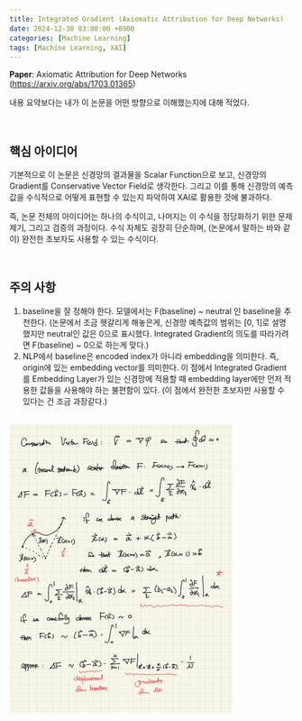 ```yaml
---
title: Integrated Gradient (Axiomatic Attribution for Deep Networks)
date: 2024-12-30 03:00:00 +0900
categories: [Machine Learning]
tags: [Machine Learning, XAI]
---
```


**Paper**: Axiomatic Attribution for Deep Networks (https://arxiv.org/abs/1703.01365)

내용 요약보다는 내가 이 논문을 어떤 방향으로 이해했는지에 대해 적었다.

<br/>

## 핵심 아이디어

기본적으로 이 논문은 신경망의 결과물을 Scalar Function으로 보고, 신경망의 Gradient를 Conservative Vector Field로 생각한다. 그리고 이를 통해 신경망의 예측값을 수식적으로 어떻게 표현할 수 있는지 파악하여 XAI로 활용한 것에 불과하다. 

즉, 논문 전체의 아이디어는 하나의 수식이고, 나머지는 이 수식을 정당화하기 위한 문제 제기, 그리고 검증의 과정이다. 수식 자체도 굉장히 단순하며, (논문에서 말하는 바와 같이) 완전한 초보자도 사용할 수 있는 수식이다.

<br/>

## 주의 사항

1. baseline을 잘 정해야 한다. 모델에서는 F(baseline) ~ neutral 인 baseline을 추천한다. 
   (논문에서 조금 헷갈리게 해놓은게, 신경망 예측값의 범위는 [0, 1]로 설명했지만 neutral인 값은 0으로 표시했다. Integrated Gradient의 의도를 따라가려면 F(baseline) ~ 0으로 하는게 맞다.)
2. NLP에서 baseline은 encoded index가 아니라 embedding을 의미한다. 즉, origin에 있는 embedding vector를 의미한다. 이 점에서 Integrated Gradient를 Embedding Layer가 있는 신경망에 적용할 때 embedding layer에만 먼저 적용한 값들을 사용해야 하는 불편함이 있다. (이 점에서 완전한 초보자만 사용할 수 있다는 건 조금 과장같다.)

<br/>

<img src="./../assets/img/figs/2024-12-30-Integrated Gradient/fig01.jpg" alt="fig01" style="zoom: 50%;" />
